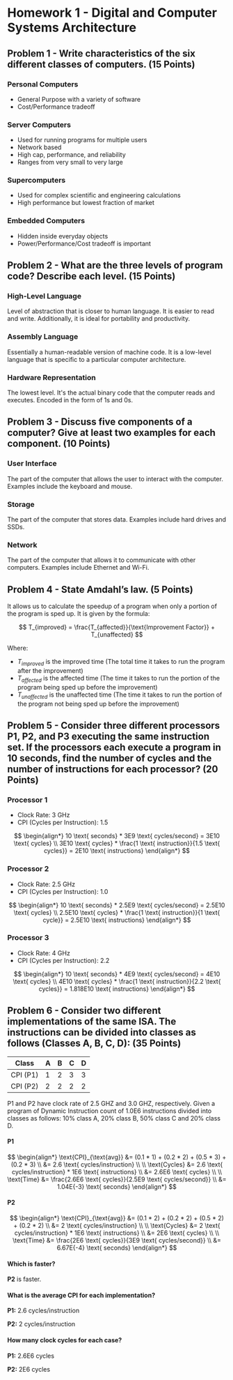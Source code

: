# Homework 1 - Digital and Computer Systems Architecture

## Problem 1 - Write characteristics of the six different classes of computers. (15 Points)

### Personal Computers

- General Purpose with a variety of software
- Cost/Performance tradeoff

### Server Computers

- Used for running programs for multiple users
- Network based
- High cap, performance, and reliability
- Ranges from very small to very large

### Supercomputers

- Used for complex scientific and engineering calculations
- High performance but lowest fraction of market

### Embedded Computers

- Hidden inside everyday objects
- Power/Performance/Cost tradeoff is important

## Problem 2 - What are the three levels of program code? Describe each level. (15 Points)

### High-Level Language

Level of abstraction that is closer to human language. It is easier to read and write. Additionally, it is ideal for portability and productivity.

### Assembly Language

Essentially a human-readable version of machine code. It is a low-level language that is specific to a particular computer architecture.

### Hardware Representation

The lowest level. It's the actual binary code that the computer reads and executes. Encoded in the form of 1s and 0s.

## Problem 3 - Discuss five components of a computer? Give at least two examples for each component. (10 Points)

### User Interface

The part of the computer that allows the user to interact with the computer. Examples include the keyboard and mouse.

### Storage

The part of the computer that stores data. Examples include hard drives and SSDs.

### Network

The part of the computer that allows it to communicate with other computers. Examples include Ethernet and Wi-Fi.

## Problem 4 - State Amdahl’s law. (5 Points)

It allows us to calculate the speedup of a program when only a portion of the program is sped up. It is given by the formula:

$$
T_{improved} = \frac{T_{affected}}{\text{Improvement Factor}} + T_{unaffected}
$$

Where:

- $T_{improved}$ is the improved time (The total time it takes to run the program after the improvement)
- $T_{affected}$ is the affected time (The time it takes to run the portion of the program being sped up before the improvement)
- $T_{unaffected}$ is the unaffected time (The time it takes to run the portion of the program not being sped up before the improvement)

## Problem 5 - Consider three different processors P1, P2, and P3 executing the same instruction set. If the processors each execute a program in 10 seconds, find the number of cycles and the number of instructions for each processor? (20 Points)

### Processor 1

- Clock Rate: 3 GHz
- CPI (Cycles per Instruction): 1.5

$$
\begin{align*}
10 \text{ seconds} * 3E9 \text{ cycles/second} = 3E10 \text{ cycles} \\
3E10 \text{ cycles} * \frac{1 \text{ instruction}}{1.5 \text{ cycles}} = 2E10 \text{ instructions}
\end{align*}
$$

### Processor 2

- Clock Rate: 2.5 GHz
- CPI (Cycles per Instruction): 1.0

$$
\begin{align*}
10 \text{ seconds} * 2.5E9 \text{ cycles/second} = 2.5E10 \text{ cycles} \\
2.5E10 \text{ cycles} * \frac{1 \text{ instruction}}{1 \text{ cycle}} = 2.5E10 \text{ instructions}
\end{align*}
$$

### Processor 3

- Clock Rate: 4 GHz
- CPI (Cycles per Instruction): 2.2

$$
\begin{align*}
10 \text{ seconds} * 4E9 \text{ cycles/second} = 4E10 \text{ cycles} \\
4E10 \text{ cycles} * \frac{1 \text{ instruction}}{2.2 \text{ cycles}} = 1.818E10 \text{ instructions}
\end{align*}
$$

## Problem 6 - Consider two different implementations of the same ISA. The instructions can be divided into classes as follows (Classes A, B, C, D): (35 Points)

| Class    | A   | B   | C   | D   |
| -------- | --- | --- | --- | --- |
| CPI (P1) | 1   | 2   | 3   | 3   |
| CPI (P2) | 2   | 2   | 2   | 2   |

P1 and P2 have clock rate of 2.5 GHZ and 3.0 GHZ, respectively. Given a program of
Dynamic Instruction count of 1.0E6 instructions divided into classes as follows: 10% class A, 20% class B, 50% class C and 20% class D.

#### P1

$$
\begin{align*}
\text{CPI}_{\text{avg}} &= (0.1 * 1) + (0.2 * 2) + (0.5 * 3) + (0.2 * 3) \\
&= 2.6 \text{ cycles/instruction} \\ \\
\text{Cycles} &= 2.6 \text{ cycles/instruction} * 1E6 \text{ instructions} \\
&= 2.6E6 \text{ cycles} \\ \\
\text{Time} &= \frac{2.6E6 \text{ cycles}}{2.5E9 \text{ cycles/second}} \\
&= 1.04E{-3} \text{ seconds}
\end{align*}
$$

#### P2

$$
\begin{align*}
\text{CPI}_{\text{avg}} &= (0.1 * 2) + (0.2 * 2) + (0.5 * 2) + (0.2 * 2) \\
&= 2 \text{ cycles/instruction} \\ \\
\text{Cycles} &= 2 \text{ cycles/instruction} * 1E6 \text{ instructions} \\
&= 2E6 \text{ cycles} \\ \\
\text{Time} &= \frac{2E6 \text{ cycles}}{3E9 \text{ cycles/second}} \\
&= 6.67E{-4} \text{ seconds}
\end{align*}
$$

#### Which is faster?

**P2** is faster.

#### What is the average CPI for each implementation?

**P1:** 2.6 cycles/instruction

**P2:** 2 cycles/instruction

#### How many clock cycles for each case?

**P1:** 2.6E6 cycles

**P2:** 2E6 cycles

